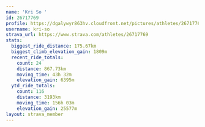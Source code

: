 ```yaml
---
name: 'Kri So '
id: 26717769
profile: https://dgalywyr863hv.cloudfront.net/pictures/athletes/26717769/7761026/14/large.jpg
username: kri-so
strava_url: https://www.strava.com/athletes/26717769
stats:
  biggest_ride_distance: 175.67km
  biggest_climb_elevation_gain: 1809m
  recent_ride_totals:
    count: 24
    distance: 867.73km
    moving_time: 43h 32m
    elevation_gain: 6395m
  ytd_ride_totals:
    count: 116
    distance: 3193km
    moving_time: 156h 03m
    elevation_gain: 25577m
layout: strava_member
--- 
```

